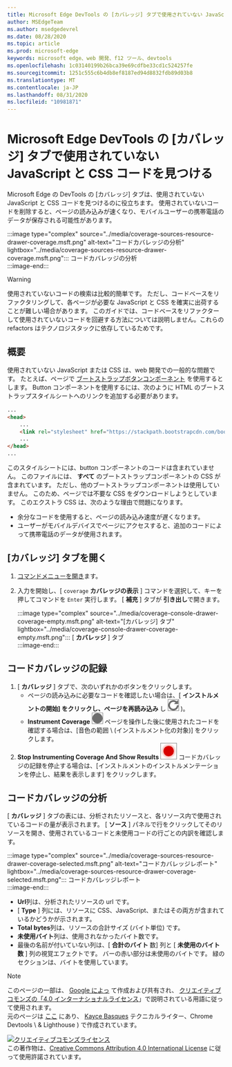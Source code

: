 ```yaml
---
title: Microsoft Edge DevTools の [カバレッジ] タブで使用されていない JavaScript と CSS コードを見つける
author: MSEdgeTeam
ms.author: msedgedevrel
ms.date: 08/28/2020
ms.topic: article
ms.prod: microsoft-edge
keywords: microsoft edge、web 開発、f12 ツール、devtools
ms.openlocfilehash: 1c03140199b26bca39e69cdfbe33cd1c524257fe
ms.sourcegitcommit: 1251c555c6b4db8ef8187ed94d8832fdb89d03b8
ms.translationtype: MT
ms.contentlocale: ja-JP
ms.lasthandoff: 08/31/2020
ms.locfileid: "10981871"
---
```

<!-- Copyright Kayce Basques 

   Licensed under the Apache License, Version 2.0 (the "License");
   you may not use this file except in compliance with the License.
   You may obtain a copy of the License at

       https://www.apache.org/licenses/LICENSE-2.0

   Unless required by applicable law or agreed to in writing, software
   distributed under the License is distributed on an "AS IS" BASIS,
   WITHOUT WARRANTIES OR CONDITIONS OF ANY KIND, either express or implied.
   See the License for the specific language governing permissions and
   limitations under the License.  -->





# Microsoft Edge DevTools の [カバレッジ] タブで使用されていない JavaScript と CSS コードを見つける   



Microsoft Edge の DevTools の [カバレッジ] タブは、使用されていない JavaScript と CSS コードを見つけるのに役立ちます。  使用されていないコードを削除すると、ページの読み込みが速くなり、モバイルユーザーの携帯電話のデータが保存される可能性があります。  

:::image type="complex" source="../media/coverage-sources-resource-drawer-coverage.msft.png" alt-text="コードカバレッジの分析" lightbox="../media/coverage-sources-resource-drawer-coverage.msft.png":::
   コードカバレッジの分析  
:::image-end:::  

> [!WARNING]
> 使用されていないコードの検索は比較的簡単です。  ただし、コードベースをリファクタリングして、各ページが必要な JavaScript と CSS を確実に出荷することが難しい場合があります。  このガイドでは、コードベースをリファクターして使用されていないコードを回避する方法については説明しません。これらの refactors はテクノロジスタックに依存しているためです。  

## 概要   

使用されていない JavaScript または CSS は、web 開発での一般的な問題です。  たとえば、ページで [ブートストラップボタンコンポーネント][BootstrapButtons] を使用するとします。  Button コンポーネントを使用するには、次のように HTML のブートストラップスタイルシートへのリンクを追加する必要があります。  

```html
...
<head>
    ...
    <link rel="stylesheet" href="https://stackpath.bootstrapcdn.com/bootstrap/4.3.1/css/bootstrap.min.css" integrity="sha384-ggOyR0iXCbMQv3Xipma34MD+dH/1fQ784/j6cY/iJTQUOhcWr7x9JvoRxT2MZw1T" crossorigin="anonymous">
    ...
</head>
...
```  

このスタイルシートには、button コンポーネントのコードは含まれていません。  このファイルには、 **すべて** のブートストラップコンポーネントの CSS が含まれています。  ただし、他のブートストラップコンポーネントは使用していません。  このため、ページでは不要な CSS をダウンロードしようとしています。  このエクストラ CSS は、次のような理由で問題になります。  

*   余分なコードを使用すると、ページの読み込み速度が遅くなります。  <!--See [Render-Blocking CSS][render].  -->  
*   ユーザーがモバイルデバイスでページにアクセスすると、追加のコードによって携帯電話のデータが使用されます。  
    
<!--[render]: /web/fundamentals/performance/critical-rendering-path/render-blocking-css  -->  

## [カバレッジ] タブを開く   

1.  [コマンドメニューを開き][DevToolsCommandMenu]ます。  
1.  入力を開始し、[ `coverage` **カバレッジの表示** ] コマンドを選択して、キーを押してコマンドを `Enter` 実行します。  [ **補充** ] タブが **引き出し**で開きます。  

    :::image type="complex" source="../media/coverage-console-drawer-coverage-empty.msft.png" alt-text="[カバレッジ] タブ" lightbox="../media/coverage-console-drawer-coverage-empty.msft.png":::
       [ **カバレッジ** ] タブ  
    :::image-end:::  
    
## コードカバレッジの記録   

1.  [ **カバレッジ** ] タブで、次のいずれかのボタンをクリックします。  
    *   ページの読み込みに必要なコードを確認したい場合は、[ **インストルメントの開始] をクリックし、ページを再読み込み** し ![ ます (インストルメント化とページの再読み込みの開始 ][ImageReloadIcon] )。  
    *   **Instrument Coverage** ![ ][ImageRecordIcon] ページを操作した後に使用されたコードを確認する場合は、[音色の範囲 \ (インストルメント化の対象)] をクリックします。  
1.  **Stop Instrumenting Coverage And Show Results** ![ ][ImageStopIcon] コードカバレッジの記録を停止する場合は、[インストルメントのインストルメンテーションを停止し、結果を表示します] をクリックします。  
    
## コードカバレッジの分析   

[ **カバレッジ** ] タブの表には、分析されたリソースと、各リソース内で使用されているコードの量が表示されます。  [ **ソース** ] パネルで行をクリックしてそのリソースを開き、使用されているコードと未使用コードの行ごとの内訳を確認します。  

:::image type="complex" source="../media/coverage-sources-resource-drawer-coverage-selected.msft.png" alt-text="コードカバレッジレポート" lightbox="../media/coverage-sources-resource-drawer-coverage-selected.msft.png":::
   コードカバレッジレポート  
:::image-end:::  

*   **Url**列は、分析されたリソースの url です。  
*   [ **Type** ] 列には、リソースに CSS、JavaScript、またはその両方が含まれているかどうかが示されます。  
*   **Total bytes**列は、リソースの合計サイズ (バイト単位) です。  
*   **未使用バイト**列は、使用されなかったバイト数です。  
*   最後の名前が付いていない列は、[ **合計のバイト** 数] 列と [ **未使用のバイト数** ] 列の視覚エフェクトです。  バーの赤い部分は未使用のバイトです。  緑のセクションは、バイトを使用しています。  
    
<!--  
 


-->  

<!-- image links -->  

[ImageReloadIcon]: ../media/reload-icon.msft.png  
[ImageRecordIcon]: ../media/record-icon.msft.png  
[ImageStopIcon]: ../media/stop-icon.msft.png  

<!-- links -->  

[DevToolsCommandMenu]: ../command-menu/index.md "Microsoft Edge DevTools コマンドメニューを使用してコマンドを実行する |Microsoft ドキュメント"  

[BootstrapButtons]: https://getbootstrap.com/docs/4.3/components/buttons "ボタン-ブートストラップ"  

> [!NOTE]
> このページの一部は、 [Google によっ][GoogleSitePolicies] て作成および共有され、 [クリエイティブコモンズの「4.0 インターナショナルライセンス][CCA4IL]」で説明されている用語に従って使用されます。  
> 元のページは [ここ](https://developers.google.com/web/tools/chrome-devtools/coverage/index) にあり、 [Kayce Basques][KayceBasques] テクニカルライター、Chrome Devtools \ & Lighthouse \) で作成されています。  

[![クリエイティブコモンズライセンス][CCby4Image]][CCA4IL]  
この著作物は、[Creative Commons Attribution 4.0 International License][CCA4IL] に従って使用許諾されています。  

[CCA4IL]: https://creativecommons.org/licenses/by/4.0  
[CCby4Image]: https://i.creativecommons.org/l/by/4.0/88x31.png  
[GoogleSitePolicies]: https://developers.google.com/terms/site-policies  
[KayceBasques]: https://developers.google.com/web/resources/contributors/kaycebasques  
